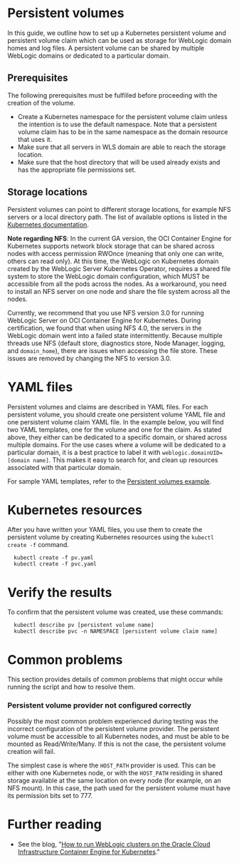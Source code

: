 

# Persistent volumes

In this guide, we outline how to set up a Kubernetes persistent volume and persistent volume claim which can be used as storage for WebLogic domain homes and log files. A persistent volume can be shared by multiple WebLogic domains or dedicated to a particular domain.

## Prerequisites

The following prerequisites must be fulfilled before proceeding with the creation of the volume.
* Create a Kubernetes namespace for the persistent volume claim unless the intention is to use the default namespace. Note that a persistent volume claim has to be in the same namespace as the domain resource that uses it.
* Make sure that all servers in WLS domain are able to reach the storage location.
* Make sure that the host directory that will be used already exists and has the appropriate file permissions set.

## Storage locations
Persistent volumes can point to different storage locations, for example NFS servers or a local directory path. The list of available options is listed in the [Kubernetes documentation](https://kubernetes.io/docs/concepts/storage/persistent-volumes/).

**Note regarding NFS**:
In the current GA version, the OCI Container Engine for Kubernetes supports network block storage that can be shared across nodes with access permission RWOnce (meaning that only one can write, others can read only). At this time, the WebLogic on Kubernetes domain created by the WebLogic Server Kubernetes Operator, requires a shared file system to store the WebLogic domain configuration, which MUST be accessible from all the pods across the nodes. As a workaround, you need to install an NFS server on one node and share the file system across all the nodes.

Currently, we recommend that you use NFS version 3.0 for running WebLogic Server on OCI Container Engine for Kubernetes. During certification, we found that when using NFS 4.0, the servers in the WebLogic domain went into a failed state intermittently. Because multiple threads use NFS (default store, diagnostics store, Node Manager, logging, and `domain_home`), there are issues when accessing the file store. These issues are removed by changing the NFS to version 3.0.

# YAML files

Persistent volumes and claims are described in YAML files. For each persistent volume, you should create one persistent volume YAML file and one persistent volume claim YAML file. In the example below, you will find two YAML templates, one for the volume and one for the claim. As stated above, they either can be dedicated to a specific domain, or shared across multiple domains. For the use cases where a volume will be dedicated to a particular domain, it is a best practice to label it with `weblogic.domainUID=[domain name]`. This makes it easy to search for, and clean up resources associated with that particular domain.

For sample YAML templates, refer to the [Persistent volumes example](../kubernetes/samples/scripts/create-weblogic-domain-pv-pvc/README.md).

# Kubernetes resources

After you have written your YAML files, you use them to create the persistent volume by creating Kubernetes resources using the `kubectl create -f` command.

```
  kubectl create -f pv.yaml
  kubectl create -f pvc.yaml

```

# Verify the results

To confirm that the persistent volume was created, use these commands:

```
  kubectl describe pv [persistent volume name]
  kubectl describe pvc -n NAMESPACE [persistent volume claim name]

```

# Common problems

This section provides details of common problems that might occur while running the script and how to resolve them.

### Persistent volume provider not configured correctly

Possibly the most common problem experienced during testing was the incorrect configuration of the persistent volume provider. The persistent volume must be accessible to all Kubernetes nodes, and must be able to be mounted as Read/Write/Many. If this is not the case, the persistent volume creation will fail.

The simplest case is where the `HOST_PATH` provider is used. This can be either with one Kubernetes node, or with the `HOST_PATH` residing in shared storage available at the same location on every node (for example, on an NFS mount). In this case, the path used for the persistent volume must have its permission bits set to 777.

# Further reading

* See the blog, "[How to run WebLogic clusters on the Oracle Cloud Infrastructure Container Engine for Kubernetes](https://blogs.oracle.com/weblogicserver/how-to-run-weblogic-clusters-on-the-oracle-cloud-infrastructure-container-engine-for-kubernetes)."
